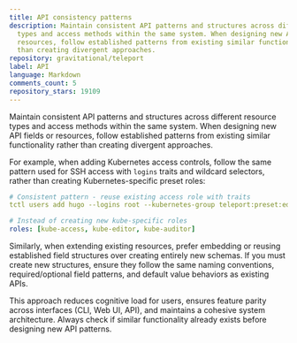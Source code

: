 ```yaml
---
title: API consistency patterns
description: Maintain consistent API patterns and structures across different resource
  types and access methods within the same system. When designing new API fields or
  resources, follow established patterns from existing similar functionality rather
  than creating divergent approaches.
repository: gravitational/teleport
label: API
language: Markdown
comments_count: 5
repository_stars: 19109
---
```


Maintain consistent API patterns and structures across different resource types and access methods within the same system. When designing new API fields or resources, follow established patterns from existing similar functionality rather than creating divergent approaches.

For example, when adding Kubernetes access controls, follow the same pattern used for SSH access with `logins` traits and wildcard selectors, rather than creating Kubernetes-specific preset roles:

```yaml
# Consistent pattern - reuse existing access role with traits
tctl users add hugo --logins root --kubernetes-group teleport:preset:editor --roles=access

# Instead of creating new kube-specific roles
roles: [kube-access, kube-editor, kube-auditor]
```

Similarly, when extending existing resources, prefer embedding or reusing established field structures over creating entirely new schemas. If you must create new structures, ensure they follow the same naming conventions, required/optional field patterns, and default value behaviors as existing APIs.

This approach reduces cognitive load for users, ensures feature parity across interfaces (CLI, Web UI, API), and maintains a cohesive system architecture. Always check if similar functionality already exists before designing new API patterns.